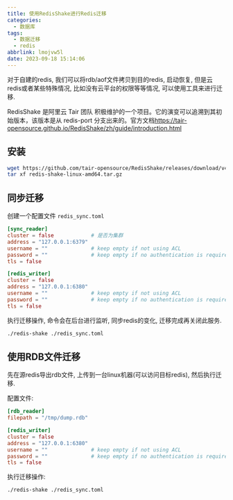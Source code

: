 ```yaml
---
title: 使用RedisShake进行Redis迁移
categories:
  - 数据库
tags:
  - 数据迁移
  - redis
abbrlink: lmojvw5l
date: 2023-09-18 15:14:06
---
```

对于自建的redis, 我们可以将rdb/aof文件拷贝到目的redis, 启动恢复, 但是云redis或者某些特殊情况, 比如没有云平台的权限等等情况, 可以使用工具来进行迁移.

RedisShake 是阿里云 Tair 团队 积极维护的一个项目。它的演变可以追溯到其初始版本，该版本是从 redis-port 分支出来的。官方文档<https://tair-opensource.github.io/RedisShake/zh/guide/introduction.html>

## 安装

```bash
wget https://github.com/tair-opensource/RedisShake/releases/download/v4.0.0/redis-shake-linux-amd64.tar.gz
tar xf redis-shake-linux-amd64.tar.gz
```

## 同步迁移

创建一个配置文件 `redis_sync.toml`

```toml
[sync_reader]
cluster = false            # 是否为集群
address = "127.0.0.1:6379"
username = ""              # keep empty if not using ACL
password = ""              # keep empty if no authentication is required
tls = false

[redis_writer]
cluster = false
address = "127.0.0.1:6380"
username = ""              # keep empty if not using ACL
password = ""              # keep empty if no authentication is required
tls = false
```

执行迁移操作, 命令会在后台进行监听, 同步redis的变化, 迁移完成再关闭此服务.

```bash
./redis-shake ./redis_sync.toml
```
## 使用RDB文件迁移

先在源redis导出rdb文件, 上传到一台linux机器(可以访问目标redis), 然后执行迁移.

配置文件:
```toml
[rdb_reader]
filepath = "/tmp/dump.rdb"

[redis_writer]
cluster = false
address = "127.0.0.1:6380"
username = ""              # keep empty if not using ACL
password = ""              # keep empty if no authentication is required
tls = false
```

执行迁移操作:
```bash
./redis-shake ./redis_sync.toml
```
